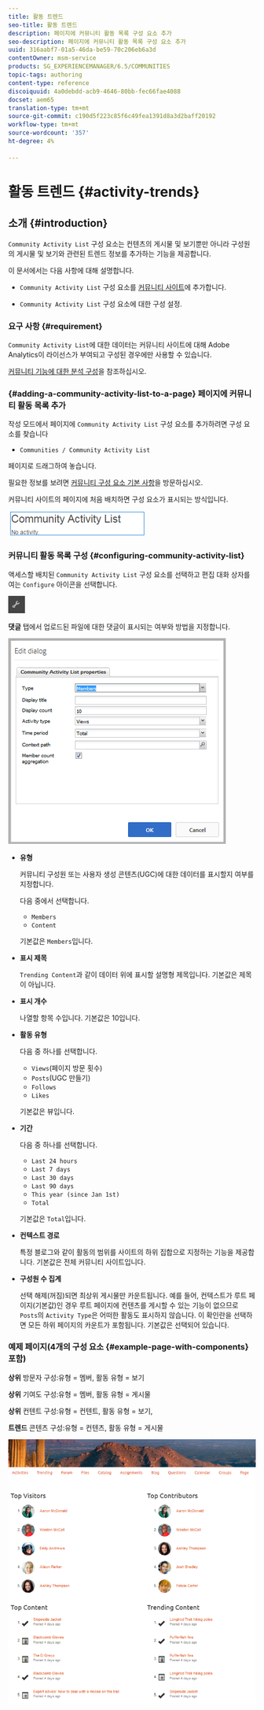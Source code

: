 ```yaml
---
title: 활동 트렌드
seo-title: 활동 트렌드
description: 페이지에 커뮤니티 활동 목록 구성 요소 추가
seo-description: 페이지에 커뮤니티 활동 목록 구성 요소 추가
uuid: 316aabf7-01a5-46da-be59-70c206eb6a3d
contentOwner: msm-service
products: SG_EXPERIENCEMANAGER/6.5/COMMUNITIES
topic-tags: authoring
content-type: reference
discoiquuid: 4a0debdd-acb9-4646-80bb-fec66fae4088
docset: aem65
translation-type: tm+mt
source-git-commit: c190d5f223c85f6c49fea1391d8a3d2baff20192
workflow-type: tm+mt
source-wordcount: '357'
ht-degree: 4%

---
```



# 활동 트렌드 {#activity-trends}

## 소개 {#introduction}

`Community Activity List` 구성 요소는 컨텐츠의 게시물 및 보기뿐만 아니라 구성원의 게시물 및 보기와 관련된 트렌드 정보를 추가하는 기능을 제공합니다.

이 문서에서는 다음 사항에 대해 설명합니다.

* `Community Activity List` 구성 요소를 [커뮤니티 사이트](/help/communities/overview.md#community-sites)에 추가합니다.

* `Community Activity List` 구성 요소에 대한 구성 설정.

### 요구 사항 {#requirement}

`Community Activity List`에 대한 데이터는 커뮤니티 사이트에 대해 Adobe Analytics이 라이선스가 부여되고 구성된 경우에만 사용할 수 있습니다.

[커뮤니티 기능에 대한 분석 구성](/help/communities/analytics.md)을 참조하십시오.

### {#adding-a-community-activity-list-to-a-page} 페이지에 커뮤니티 활동 목록 추가

작성 모드에서 페이지에 `Community Activity List` 구성 요소를 추가하려면 구성 요소를 찾습니다

* `Communities / Community Activity List`

페이지로 드래그하여 놓습니다.

필요한 정보를 보려면 [커뮤니티 구성 요소 기본 사항](/help/communities/basics.md)을 방문하십시오.

커뮤니티 사이트의 페이지에 처음 배치하면 구성 요소가 표시되는 방식입니다.

![커뮤니티 활동](assets/community-activity.png)

### 커뮤니티 활동 목록 구성 {#configuring-community-activity-list}

액세스할 배치된 `Community Activity List` 구성 요소를 선택하고 편집 대화 상자를 여는 `Configure` 아이콘을 선택합니다.

![configure](assets/configure-new.png)

**댓글** 탭에서 업로드된 파일에 대한 댓글이 표시되는 여부와 방법을 지정합니다.

![속성](assets/activity-list-properties.png)

* **유형**

   커뮤니티 구성원 또는 사용자 생성 콘텐츠(UGC)에 대한 데이터를 표시할지 여부를 지정합니다.

   다음 중에서 선택합니다.

   * `Members`
   * `Content`

   기본값은 `Members`입니다.

* **표시 제목**

   `Trending Content`과 같이 데이터 위에 표시할 설명형 제목입니다.
기본값은 제목이 아닙니다.

* **표시 개수**

   나열할 항목 수입니다.
기본값은 10입니다.

* **활동 유형**

   다음 중 하나를 선택합니다.

   * `Views`(페이지 방문 횟수)
   * `Posts`(UGC 만들기)
   * `Follows`
   * `Likes`

   기본값은 뷰입니다.

* **기간**

   다음 중 하나를 선택합니다.

   * `Last 24 hours`
   * `Last 7 days`
   * `Last 30 days`
   * `Last 90 days`
   * `This year (since Jan 1st)`
   * `Total`

   기본값은 `Total`입니다.

* **컨텍스트 경로**

   특정 블로그와 같이 활동의 범위를 사이트의 하위 집합으로 지정하는 기능을 제공합니다.
기본값은 전체 커뮤니티 사이트입니다.

* **구성원 수 집계**

   선택 해제(꺼짐)되면 최상위 게시물만 카운트됩니다. 예를 들어, 컨텍스트가 루트 페이지(기본값)인 경우 루트 페이지에 컨텐츠를 게시할 수 있는 기능이 없으므로 `Posts`의 `Activity Type`은 어떠한 활동도 표시하지 않습니다. 이 확인란을 선택하면 모든 하위 페이지의 카운트가 포함됩니다.
기본값은 선택되어 있습니다.

### 예제 페이지(4개의 구성 요소 {#example-page-with-components} 포함)

**상위** 방문자 구성:유형 = 멤버, 활동 유형 = 보기

**상위** 기여도 구성:유형 = 멤버, 활동 유형 = 게시물

**상위** 컨텐트 구성:유형 = 컨텐트, 활동 유형 = 보기,

**트렌드** 콘텐츠 구성:유형 = 컨텐츠, 활동 유형 = 게시물

![components](assets/activity-list-components.png)

